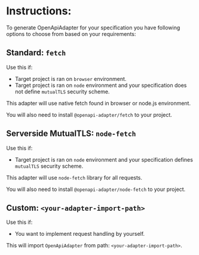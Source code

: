 # Instructions:
To generate OpenApiAdapter for your specification you have following options to choose from based on your requirements: 

## Standard: `fetch`
Use this if: 
- Target project is ran on `browser` environment.
- Target project is ran on `node` environment and your specification does not define `mutualTLS` security scheme.

This adapter will use native fetch found in browser or node.js environment.

You will also need to install `@openapi-adapter/fetch` to your project.

## Serverside MutualTLS: `node-fetch`
Use this if: 
- Target project is ran on `node` environment and your specification defines `mutualTLS` security scheme.

This adapter will use `node-fetch` library for all requests.

You will also need to install `@openapi-adapter/node-fetch` to your project.

## Custom: `<your-adapter-import-path>`
Use this if: 
- You want to implement request handling by yourself. 

This will import `OpenApiAdapter` from path: `<your-adapter-import-path>`.